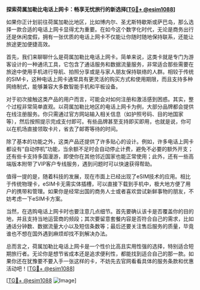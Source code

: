 **探索荷属加勒比电话上网卡：畅享无忧旅行的新选择[[TG💪+ @esim1088](https://t.me/s/esim1088)]**

如果你正计划前往荷属加勒比地区，比如博内尔、圣尤斯特歇斯或萨巴岛，那么选择一款合适的电话上网卡显得尤为重要。在如今这个数字化时代，无论是商务出行还是休闲度假，拥有一张优质的电话上网卡不仅能让你随时随地保持联系，还能让旅途更加便捷高效。

首先，我们来聊聊什么是荷属加勒比电话上网卡。简单来说，这类卡就是专门为游客设计的一种通讯工具，它包含了通话服务和数据流量服务，非常适合那些需要在旅途中使用手机进行导航、拍照分享或是与家人朋友保持联络的人群。相较于传统的SIM卡，这种电话上网卡通常具有更灵活的购买方式和使用期限，而且支持多种网络制式，能够兼容大多数智能手机和平板设备。

对于初次接触这类产品的用户而言，可能会对如何注册和激活感到困惑。其实，整个过程非常简单直观。以荷属加勒比地区的电话上网卡为例，大部分品牌都会提供在线注册服务。你只需通过官方网站输入相关信息（如护照号码、目的地国家等），然后按照提示完成支付即可。有些品牌甚至支持即买即用，也就是说，你可以在机场直接领取卡片，省去了邮寄等待的时间。

除了基本的功能之外，这类产品还提供了许多贴心的设计。例如，许多电话上网卡都设有“自动停机”功能，当余额不足时会自动停止计费，避免不必要的额外开支；还有些卡支持多国漫游，即使你在其他邻近国家也能正常使用；此外，还有一些高端版本附带了VIP客户专线服务，遇到问题时可以快速获得帮助。

值得一提的是，随着科技的发展，现在市面上已经出现了eSIM技术的应用。相比于传统物理卡，eSIM卡无需实体插槽，可以直接下载到手机中，极大地方便了用户的携带和管理。如果你是经常出国的商务人士或者喜欢尝试新鲜事物的朋友，不妨考虑一下eSIM卡方案。

当然，在选购电话上网卡时也要注意几点细节。首先要确认该卡是否覆盖你的目的地，并且支持当地运营商的频段；其次要留意套餐内容是否符合自己的需求，比如通话分钟数、数据流量大小以及短信条数等；最后还要关注售后服务的质量，毕竟谁也不想在国外遇到麻烦却找不到解决办法。

总而言之，荷属加勒比电话上网卡是一个性价比高且实用性强的选择，特别适合短期旅行者。无论你是想节省成本还是追求便利性，都能找到适合自己的那一款。如果你还在犹豫要不要入手一张这样的卡，不妨先去官网看看具体的服务条款和优惠活动吧！[[TG💪+ @esim1088](https://t.me/s/esim1088)]

[[TG💪+ @esim1088](https://t.me/s/esim1088) ![Image](https://i.postimg.cc/4NQfJmqS/Snipaste-2025-05-13-00-14-12.png)]